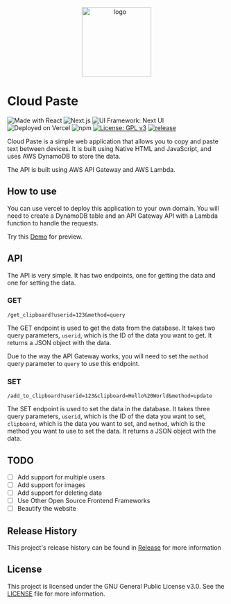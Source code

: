 <div align="center">
   <img width="160" src="https://picdm.sunbangyan.cn/2023/12/26/9e0e4b1836d30291d87f2eaba0262bb7.jpeg" alt="logo">
</div>

# Cloud Paste

![Made with React](https://img.shields.io/badge/React-20232A?style=flat&logo=react&logoColor=61DAFB)
![Next.js](https://img.shields.io/badge/Next.js-000000.svg?style=flat&logo=Next.js)
![UI Framework: Next UI](https://img.shields.io/badge/Next%20UI-blue?style=flat)
![Deployed on Vercel](https://img.shields.io/badge/Vercel-000000?style=flat&logo=vercel&logoColor=white)
![npm](https://img.shields.io/badge/-Npm-CB3837.svg?logo=npm&style=flat)
[![License: GPL v3](https://img.shields.io/github/license/garethng/cloud_paste.svg?style=flat)](LICENSE)
[![release](https://img.shields.io/github/v/release/garethng/cloud_paste?style=flat)]((https://github.com/garethng/cloud_paste/releases))


Cloud Paste is a simple web application that allows you to copy and paste text between devices. It is built using Native HTML and JavaScript, and uses AWS DynamoDB to store the data.

The API is built using AWS API Gateway and AWS Lambda.

## How to use
You can use vercel to deploy this application to your own domain. You will need to create a DynamoDB table and an API Gateway API with a Lambda function to handle the requests.

Try this [Demo](https://cloud-paste-two.vercel.app) for preview.

## API
The API is very simple. It has two endpoints, one for getting the data and one for setting the data.

### GET
`/get_clipboard?userid=123&method=query`

The GET endpoint is used to get the data from the database. It takes two query parameters, `userid`, which is the ID of the data you want to get. It returns a JSON object with the data.

Due to the way the API Gateway works, you will need to set the `method` query parameter to `query` to use this endpoint.

### SET
`/add_to_clipboard?userid=123&clipboard=Hello%20World&method=update`

The SET endpoint is used to set the data in the database. It takes three query parameters, `userid`, which is the ID of the data you want to set, `clipboard`, which is the data you want to set, and `method`, which is the method you want to use to set the data. It returns a JSON object with the data.

## TODO
- [ ] Add support for multiple users
- [ ] Add support for images
- [ ] Add support for deleting data
- [ ] Use Other Open Source Frontend Frameworks
- [ ] Beautify the website

## Release History
This project's release history can be found in [Release](https://github.com/garethng/cloud_paste/releases) for more information


## License
This project is licensed under the GNU General Public License v3.0. See the [LICENSE](LICENSE) file for more information.
